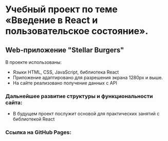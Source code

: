 # Учебный проект по теме «Введение в React и пользовательское состояние».
## Web-приложение "Stellar Burgers"

В проекте использованы:
* Языки HTML, CSS, JavaScript, библиотека React
* Приложение адаптировано для разрешения экрана 1280px и выше.
* На сайте реализовано получение данных с API

### Дальнейшее развитие структуры и функциональности сайта:

* В будущем проект послужит основой для практических занятий с библиотекой React

### Ссылка на GitHub Pages:

